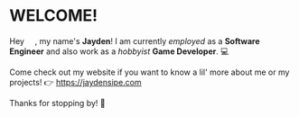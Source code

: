 WELCOME!
===============
                                                           
Hey <img src="https://media.giphy.com/media/hvRJCLFzcasrR4ia7z/giphy.gif" width="15">, my name's **Jayden**! I am currently _employed_ as a **Software Engineer** and also work as a _hobbyist_ **Game Developer**. 💻

Come check out my website if you want to know a lil' more about me or my projects! 👉 https://jaydensipe.com

Thanks for stopping by! 🤝
